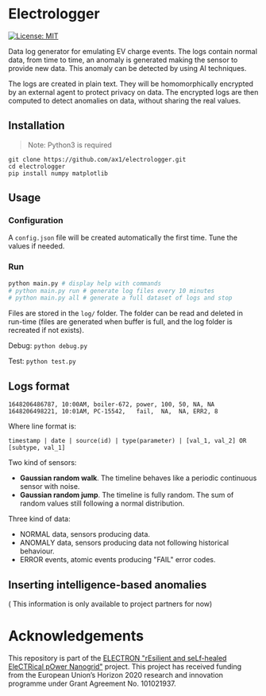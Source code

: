 # Electrologger

[![License: MIT](https://img.shields.io/badge/License-MIT-green.svg)](https://opensource.org/licenses/MIT)

Data log generator for emulating EV charge events. The logs contain normal data, from time to time, an anomaly is generated making the sensor to provide new data. This anomaly can be detected by using AI techniques. 

The logs are created in plain text. They will be homomorphically encrypted by an external agent to protect privacy on data. The encrypted logs are then computed to detect anomalies on data, without sharing the real values.

## Installation

> Note: Python3 is required

```
git clone https://github.com/ax1/electrologger.git
cd electrologger
pip install numpy matplotlib
```
## Usage

### Configuration

A `config.json` file will be created automatically the first time. Tune the values if needed.

### Run

```sh
python main.py # display help with commands
# python main.py run # generate log files every 10 minutes
# python main.py all # generate a full dataset of logs and stop
```

Files are stored in the `log/` folder. The folder can be read and deleted in run-time (files are generated when buffer is full, and the log folder is recreated if not exists).

Debug: `python debug.py`

Test: `python test.py`


## Logs format

````
1648206486787, 10:00AM, boiler-672, power, 100, 50, NA, NA
1648206498221, 10:01AM, PC-15542,   fail,  NA,  NA, ERR2, 8
````

Where line format is:
``` 
timestamp | date | source(id) | type(parameter) | [val_1, val_2] OR [subtype, val_1]
``` 

Two kind of sensors:
- **Gaussian random walk**. The timeline behaves like a periodic continuous sensor with noise.
- **Gaussian random jump**. The timeline is fully random. The sum of random values still following a normal distribution. 

Three kind of data:
- NORMAL data, sensors producing data.
- ANOMALY data, sensors producing data not following historical behaviour.
- ERROR events, atomic events producing "FAIL" error codes.



## Inserting intelligence-based anomalies

( This information is only available to project partners for now)

# Acknowledgements

This repository is part of the [ELECTRON "rEsilient and seLf-healed EleCTRical pOwer Nanogrid"](https://electron-project.eu/) project. This project has received funding from the European Union’s Horizon 2020 research and innovation programme under Grant Agreement No. 101021937. 
